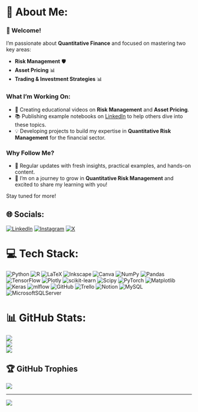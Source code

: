 # 💫 About Me:

### 👋 Welcome!  
I’m passionate about **Quantitative Finance** and focused on mastering two key areas:  
  
- **Risk Management** 🛡️  
- **Asset Pricing** 📊
- **Trading & Investment Strategies** 📊  
  
### What I’m Working On:  
- 🎥 Creating educational videos on **Risk Management** and **Asset Pricing**.  
- 📚 Publishing example notebooks on [LinkedIn](https://linkedin.com/in/jmmostafakamal/) to help others dive into these topics.  
- 💡 Developing projects to build my expertise in **Quantitative Risk Management** for the financial sector.  
  
### Why Follow Me?  
- 🔄 Regular updates with fresh insights, practical examples, and hands-on content.  
- 🚀 I’m on a journey to grow in **Quantitative Risk Management** and excited to share my learning with you!  
  
Stay tuned for more!



## 🌐 Socials:
[![LinkedIn](https://img.shields.io/badge/LinkedIn-%230077B5.svg?logo=linkedin&logoColor=white)](https://linkedin.com/in/jmmostafakamal/) [![Instagram](https://img.shields.io/badge/Instagram-%23E4405F.svg?logo=Instagram&logoColor=white)](https://instagram.com/mostafa_jmk) [![X](https://img.shields.io/badge/X-black.svg?logo=X&logoColor=white)](https://x.com/JM_MostafaKamal) 

# 💻 Tech Stack:
![Python](https://img.shields.io/badge/python-3670A0?style=for-the-badge&logo=python&logoColor=ffdd54) ![R](https://img.shields.io/badge/r-%23276DC3.svg?style=for-the-badge&logo=r&logoColor=white) ![LaTeX](https://img.shields.io/badge/latex-%23008080.svg?style=for-the-badge&logo=latex&logoColor=white) ![Inkscape](https://img.shields.io/badge/Inkscape-e0e0e0?style=for-the-badge&logo=inkscape&logoColor=080A13) ![Canva](https://img.shields.io/badge/Canva-%2300C4CC.svg?style=for-the-badge&logo=Canva&logoColor=white) ![NumPy](https://img.shields.io/badge/numpy-%23013243.svg?style=for-the-badge&logo=numpy&logoColor=white) ![Pandas](https://img.shields.io/badge/pandas-%23150458.svg?style=for-the-badge&logo=pandas&logoColor=white) ![TensorFlow](https://img.shields.io/badge/TensorFlow-%23FF6F00.svg?style=for-the-badge&logo=TensorFlow&logoColor=white) ![Plotly](https://img.shields.io/badge/Plotly-%233F4F75.svg?style=for-the-badge&logo=plotly&logoColor=white) ![scikit-learn](https://img.shields.io/badge/scikit--learn-%23F7931E.svg?style=for-the-badge&logo=scikit-learn&logoColor=white) ![Scipy](https://img.shields.io/badge/SciPy-%230C55A5.svg?style=for-the-badge&logo=scipy&logoColor=%white) ![PyTorch](https://img.shields.io/badge/PyTorch-%23EE4C2C.svg?style=for-the-badge&logo=PyTorch&logoColor=white) ![Matplotlib](https://img.shields.io/badge/Matplotlib-%23ffffff.svg?style=for-the-badge&logo=Matplotlib&logoColor=black) ![Keras](https://img.shields.io/badge/Keras-%23D00000.svg?style=for-the-badge&logo=Keras&logoColor=white) ![mlflow](https://img.shields.io/badge/mlflow-%23d9ead3.svg?style=for-the-badge&logo=numpy&logoColor=blue) ![GitHub](https://img.shields.io/badge/github-%23121011.svg?style=for-the-badge&logo=github&logoColor=white) ![Trello](https://img.shields.io/badge/Trello-%23026AA7.svg?style=for-the-badge&logo=Trello&logoColor=white) ![Notion](https://img.shields.io/badge/Notion-%23000000.svg?style=for-the-badge&logo=notion&logoColor=white) ![MySQL](https://img.shields.io/badge/mysql-4479A1.svg?style=for-the-badge&logo=mysql&logoColor=white) ![MicrosoftSQLServer](https://img.shields.io/badge/Microsoft%20SQL%20Server-CC2927?style=for-the-badge&logo=microsoft%20sql%20server&logoColor=white)
# 📊 GitHub Stats:
![](https://github-readme-stats.vercel.app/api?username=Jmmostafa&theme=dark&hide_border=false&include_all_commits=false&count_private=false)<br/>
![](https://github-readme-streak-stats.herokuapp.com/?user=Jmmostafa&theme=dark&hide_border=false)<br/>
![](https://github-readme-stats.vercel.app/api/top-langs/?username=Jmmostafa&theme=dark&hide_border=false&include_all_commits=false&count_private=false&layout=compact)

## 🏆 GitHub Trophies
![](https://github-profile-trophy.vercel.app/?username=Jmmostafa&theme=highcontrast&no-frame=true&no-bg=false&margin-w=4)

---
[![](https://visitcount.itsvg.in/api?id=Jmmostafa&icon=0&color=0)](https://visitcount.itsvg.in)

<!-- Proudly created with GPRM ( https://gprm.itsvg.in ) -->
